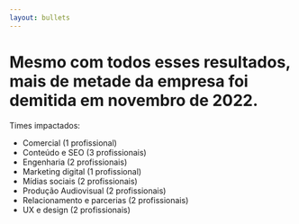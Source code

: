 ```yaml
---
layout: bullets
---
```

# Mesmo com todos esses resultados, mais de metade da empresa foi demitida em novembro de 2022.

Times impactados:
* Comercial (1 profissional)
* Conteúdo e SEO (3 profissionais)
* Engenharia (2 profissionais)
* Marketing digital (1 profissional)
* Mídias sociais (2 profissionais)
* Produção Audiovisual (2 profissionais)
* Relacionamento e parcerias (2 profissionais)
* UX e design (2 profissionais)
